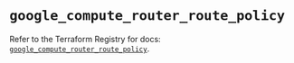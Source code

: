 # `google_compute_router_route_policy`

Refer to the Terraform Registry for docs: [`google_compute_router_route_policy`](https://registry.terraform.io/providers/hashicorp/google-beta/6.36.0/docs/resources/google_compute_router_route_policy).
